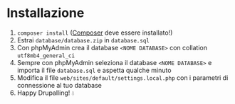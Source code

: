 # Installazione

1) `composer install` ([Composer](https://getcomposer.org/) deve essere installato!)
2) Estrai `database/database.zip` in `database.sql`
3) Con phpMyAdmin crea il database `<NOME DATABASE>` con collation `utf8mb4_general_ci`
4) Sempre con phpMyAdmin seleziona il database `<NOME DATABASE>` e importa il file `database.sql` e aspetta qualche minuto
5) Modifica il file `web/sites/default/settings.local.php` con i parametri di connessione al tuo database
5) Happy Drupalling! 💧
